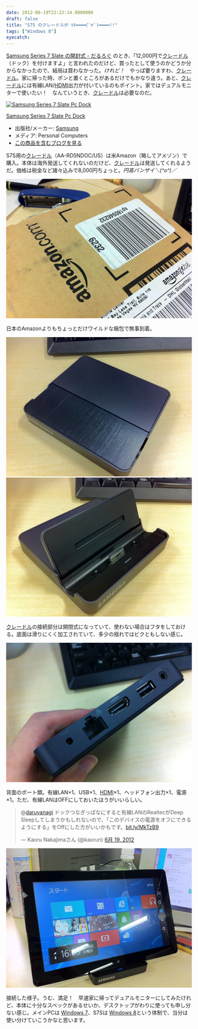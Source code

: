 ```yaml
---
date: 2012-06-19T22:22:14.0000000
draft: false
title: "S7S のクレードルが ｷﾀ━━━━(ﾟ∀ﾟ)━━━━!!"
tags: ["Windows 8"]
eyecatch: 
---
```

<p><a href="http://daruyanagi.hatenablog.com/entry/2012/06/07/081352">Samsung Series 7 Slate &#x306E;&#x958B;&#x5C01;&#x5F0F; - &#x3060;&#x308B;&#x308D;&#x3050;</a> のとき、「12,000円で<a class="keyword" href="http://d.hatena.ne.jp/keyword/%A5%AF%A5%EC%A1%BC%A5%C9%A5%EB">クレードル</a>（ドック）を付けますよ」と言われたのだけど、買ったとして使うのかどうか分からなかったので、結局は買わなかった。<i>けれど！　</i>やっぱ要りますわ、<a class="keyword" href="http://d.hatena.ne.jp/keyword/%A5%AF%A5%EC%A1%BC%A5%C9%A5%EB">クレードル</a>。家に帰った時、ポンと置くところがあるだけでもかなり違う。あと、<a class="keyword" href="http://d.hatena.ne.jp/keyword/%A5%AF%A5%EC%A1%BC%A5%C9%A5%EB">クレードル</a>には有線LAN/<a class="keyword" href="http://d.hatena.ne.jp/keyword/HDMI">HDMI</a>出力が付いているのもポイント。家ではデュアルモニターで使いたい！　なんていうとき、<a class="keyword" href="http://d.hatena.ne.jp/keyword/%A5%AF%A5%EC%A1%BC%A5%C9%A5%EB">クレードル</a>は必要なのだ。</p><p><div class="hatena-asin-detail"><a href="http://www.amazon.co.jp/exec/obidos/ASIN/B005SHUR6W/bestylesnet-22/"><img src="http://ecx.images-amazon.com/images/I/31EzkkXBZ4L._SL160_.jpg" class="hatena-asin-detail-image" alt="Samsung Series 7 Slate Pc Dock" title="Samsung Series 7 Slate Pc Dock"></a><div class="hatena-asin-detail-info"><p class="hatena-asin-detail-title"><a href="http://www.amazon.co.jp/exec/obidos/ASIN/B005SHUR6W/bestylesnet-22/">Samsung Series 7 Slate Pc Dock</a></p><ul><li><span class="hatena-asin-detail-label">出版社/メーカー:</span> <a class="keyword" href="http://d.hatena.ne.jp/keyword/Samsung">Samsung</a></li><li><span class="hatena-asin-detail-label">メディア:</span> Personal Computers</li><li><a href="http://d.hatena.ne.jp/asin/B005SHUR6W/bestylesnet-22" target="_blank">この商品を含むブログを見る</a></li></ul></div><div class="hatena-asin-detail-foot"></div></div></p><p>S7S用の<a class="keyword" href="http://d.hatena.ne.jp/keyword/%A5%AF%A5%EC%A1%BC%A5%C9%A5%EB">クレードル</a>（AA-RD5NDOC/US）は米Amazon（略してアメゾン）で購入。本体は海外発送してくれないのだけど、<a class="keyword" href="http://d.hatena.ne.jp/keyword/%A5%AF%A5%EC%A1%BC%A5%C9%A5%EB">クレードル</a>は発送してくれるようだ。価格は税金など諸々込みで8,000円ちょっと。<i>円高バンザイ＼(^o^)／</i></p><p><img src="20120619155731.jpg" alt="f:id:daruyanagi:20120619155731j:plain" title="f:id:daruyanagi:20120619155731j:plain" class="hatena-fotolife"></p><p>日本のAmazonよりもちょっとだけワイルドな梱包で無事到着。</p><p><img src="20120619160022.jpg" alt="f:id:daruyanagi:20120619160022j:plain" title="f:id:daruyanagi:20120619160022j:plain" class="hatena-fotolife"><img src="20120619160038.jpg" alt="f:id:daruyanagi:20120619160038j:plain" title="f:id:daruyanagi:20120619160038j:plain" class="hatena-fotolife"></p><p><a class="keyword" href="http://d.hatena.ne.jp/keyword/%A5%AF%A5%EC%A1%BC%A5%C9%A5%EB">クレードル</a>の接続部分は開閉式になっていて、使わない場合はフタをしておける。底面は滑りにくく加工されていて、多少の揺れではビクともしない感じ。</p><p><img src="20120619160009.jpg" alt="f:id:daruyanagi:20120619160009j:plain" title="f:id:daruyanagi:20120619160009j:plain" class="hatena-fotolife"></p><p>背面のポート類。有線LAN×1、USB×1、<a class="keyword" href="http://d.hatena.ne.jp/keyword/HDMI">HDMI</a>×1、ヘッドフォン出力×1、電源×1。ただ、有線LANはOFFにしておいたほうがいいらしい。</p><p><blockquote class="twitter-tweet" data-in-reply-to="214975602434904065" lang="ja"><p>@<a href="https://twitter.com/daruyanagi">daruyanagi</a> ドックつなぎっぱなにすると有線LANのRealtecがDeep Sleepしてしまうかもしれないので、「このデバイスの電源をオフにできるようにする」をOffにした方がいいかもです。<a href="http://t.co/09Rxyq1U" title="http://bit.ly/MkTzB9">bit.ly/MkTzB9</a></p>&mdash; Kaoru Nakajimaさん (@kaorun) <a href="https://twitter.com/kaorun/status/214977137516625920" data-datetime="2012-06-19T07:05:18+00:00">6月 19, 2012</a></blockquote><script src="//platform.twitter.com/widgets.js" charset="utf-8"></script></p><p><img src="20120619160355.jpg" alt="f:id:daruyanagi:20120619160355j:plain" title="f:id:daruyanagi:20120619160355j:plain" class="hatena-fotolife"></p><p>接続した様子。うむ、満足！　早速家に帰ってデュアルモニターにしてみたけれど、本体に十分なスペックがあるせいか、デスクトップがわりに使っても申し分ない感じ。メインPCは <a class="keyword" href="http://d.hatena.ne.jp/keyword/Windows%207">Windows 7</a>、S7Sは <a class="keyword" href="http://d.hatena.ne.jp/keyword/Windows%208">Windows 8</a>という体制で、当分は使い分けていこうかなと思います。</p>
